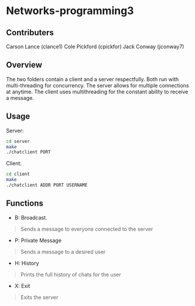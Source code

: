 # Networks-programming3

## Contributers
Carson Lance (clance1)
Cole Pickford (cpickfor)
Jack Conway (jconway7)

## Overview
The two folders contain a client and a server respectfully. Both run with multi-threading for concurrency. The server allows for multiple connections at anytime. The client uses multithreading for the constant ability to receive a message.

## Usage

Server:
```bash
cd server
make
./chatclient PORT
```
Client:
```bash
cd client
make
./chatclient ADDR PORT USERNAME
```

## Functions
- B: Broadcast.
> Sends a message to everyone connected to the server
- P: Private Message
> Sends a message to a desired user
- H: History
> Prints the full history of chats for the user
- X: Exit
> Exits the server